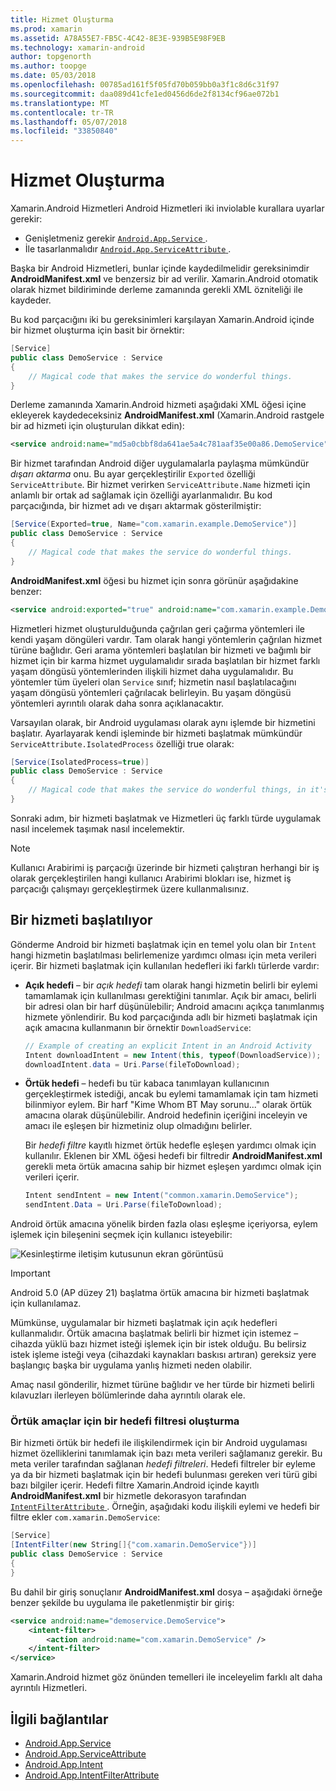 ```yaml
---
title: Hizmet Oluşturma
ms.prod: xamarin
ms.assetid: A78A55E7-FB5C-4C42-8E3E-939B5E98F9EB
ms.technology: xamarin-android
author: topgenorth
ms.author: toopge
ms.date: 05/03/2018
ms.openlocfilehash: 00785ad161f5f05fd70b059bb0a3f1c8d6c31f97
ms.sourcegitcommit: daa089d41cfe1ed0456d6de2f8134cf96ae072b1
ms.translationtype: MT
ms.contentlocale: tr-TR
ms.lasthandoff: 05/07/2018
ms.locfileid: "33850840"
---
```

# <a name="creating-a-service"></a>Hizmet Oluşturma

Xamarin.Android Hizmetleri Android Hizmetleri iki inviolable kurallara uyarlar gerekir:

* Genişletmeniz gerekir [ `Android.App.Service` ](https://developer.xamarin.com/api/type/Android.App.Service/).
* İle tasarlanmalıdır [ `Android.App.ServiceAttribute` ](https://developer.xamarin.com/api/type/Android.App.ServiceAttribute/).

Başka bir Android Hizmetleri, bunlar içinde kaydedilmelidir gereksinimdir **AndroidManifest.xml** ve benzersiz bir ad verilir. Xamarin.Android otomatik olarak hizmet bildiriminde derleme zamanında gerekli XML özniteliği ile kaydeder.

Bu kod parçacığını iki bu gereksinimleri karşılayan Xamarin.Android içinde bir hizmet oluşturma için basit bir örnektir:  

```csharp
[Service]
public class DemoService : Service
{
    // Magical code that makes the service do wonderful things.
}
```

Derleme zamanında Xamarin.Android hizmeti aşağıdaki XML öğesi içine ekleyerek kaydedeceksiniz **AndroidManifest.xml** (Xamarin.Android rastgele bir ad hizmeti için oluşturulan dikkat edin):

```xml
<service android:name="md5a0cbbf8da641ae5a4c781aaf35e00a86.DemoService" />
```

Bir hizmet tarafından Android diğer uygulamalarla paylaşma mümkündür _dışarı aktarma_ onu. Bu ayar gerçekleştirilir `Exported` özelliği `ServiceAttribute`. Bir hizmet verirken `ServiceAttribute.Name` hizmeti için anlamlı bir ortak ad sağlamak için özelliği ayarlanmalıdır. Bu kod parçacığında, bir hizmet adı ve dışarı aktarmak gösterilmiştir:

```csharp
[Service(Exported=true, Name="com.xamarin.example.DemoService")]
public class DemoService : Service
{
    // Magical code that makes the service do wonderful things.
}
```

**AndroidManifest.xml** öğesi bu hizmet için sonra görünür aşağıdakine benzer:

```xml
<service android:exported="true" android:name="com.xamarin.example.DemoService" />
```

Hizmetleri hizmet oluşturulduğunda çağrılan geri çağırma yöntemleri ile kendi yaşam döngüleri vardır. Tam olarak hangi yöntemlerin çağrılan hizmet türüne bağlıdır. Geri arama yöntemleri başlatılan bir hizmeti ve bağımlı bir hizmet için bir karma hizmet uygulamalıdır sırada başlatılan bir hizmet farklı yaşam döngüsü yöntemlerinden ilişkili hizmet daha uygulamalıdır. Bu yöntemler tüm üyeleri olan `Service` sınıf; hizmetin nasıl başlatılacağını yaşam döngüsü yöntemleri çağrılacak belirleyin. Bu yaşam döngüsü yöntemleri ayrıntılı olarak daha sonra açıklanacaktır.

Varsayılan olarak, bir Android uygulaması olarak aynı işlemde bir hizmetini başlatır. Ayarlayarak kendi işleminde bir hizmeti başlatmak mümkündür `ServiceAttribute.IsolatedProcess` özelliği true olarak:

```csharp
[Service(IsolatedProcess=true)]
public class DemoService : Service
{
    // Magical code that makes the service do wonderful things, in it's own process!
}
```

Sonraki adım, bir hizmeti başlatmak ve Hizmetleri üç farklı türde uygulamak nasıl incelemek taşımak nasıl incelemektir.

> [!NOTE]
> Kullanıcı Arabirimi iş parçacığı üzerinde bir hizmeti çalıştıran herhangi bir iş olarak gerçekleştirilen hangi kullanıcı Arabirimi blokları ise, hizmet iş parçacığı çalışmayı gerçekleştirmek üzere kullanmalısınız.

## <a name="starting-a-service"></a>Bir hizmeti başlatılıyor

Gönderme Android bir hizmeti başlatmak için en temel yolu olan bir `Intent` hangi hizmetin başlatılması belirlemenize yardımcı olması için meta verileri içerir. Bir hizmeti başlatmak için kullanılan hedefleri iki farklı türlerde vardır:

-   **Açık hedefi** &ndash; bir _açık hedefi_ tam olarak hangi hizmetin belirli bir eylemi tamamlamak için kullanılması gerektiğini tanımlar. Açık bir amacı, belirli bir adresi olan bir harf düşünülebilir; Android amacını açıkça tanımlanmış hizmete yönlendirir. Bu kod parçacığında adlı bir hizmeti başlatmak için açık amacına kullanmanın bir örnektir `DownloadService`:

    ```csharp
    // Example of creating an explicit Intent in an Android Activity
    Intent downloadIntent = new Intent(this, typeof(DownloadService));
    downloadIntent.data = Uri.Parse(fileToDownload);
    ```

-   **Örtük hedefi** &ndash; hedefi bu tür kabaca tanımlayan kullanıcının gerçekleştirmek istediği, ancak bu eylemi tamamlamak için tam hizmeti bilinmiyor eylem. Bir harf "Kime Whom BT May sorunu..." olarak örtük amacına olarak düşünülebilir.
    Android hedefinin içeriğini inceleyin ve amacı ile eşleşen bir hizmetiniz olup olmadığını belirler.

    Bir _hedefi filtre_ kayıtlı hizmet örtük hedefle eşleşen yardımcı olmak için kullanılır. Eklenen bir XML öğesi hedefi bir filtredir **AndroidManifest.xml** gerekli meta örtük amacına sahip bir hizmet eşleşen yardımcı olmak için verileri içerir.

    ```csharp
    Intent sendIntent = new Intent("common.xamarin.DemoService");
    sendIntent.Data = Uri.Parse(fileToDownload);
    ```

Android örtük amacına yönelik birden fazla olası eşleşme içeriyorsa, eylem işlemek için bileşenini seçmek için kullanıcı isteyebilir:

![Kesinleştirme iletişim kutusunun ekran görüntüsü](images/creating-a-service-01.png "Kesinleştirme iletişim kutusunun ekran görüntüsü")

> [!IMPORTANT]
> Android 5.0 (AP düzey 21) başlatma örtük amacına bir hizmeti başlatmak için kullanılamaz.

Mümkünse, uygulamalar bir hizmeti başlatmak için açık hedefleri kullanmalıdır. Örtük amacına başlatmak belirli bir hizmet için istemez &ndash; cihazda yüklü bazı hizmet isteği işlemek için bir istek olduğu. Bu belirsiz istek işleme isteği veya (cihazdaki kaynakları baskısı artıran) gereksiz yere başlangıç başka bir uygulama yanlış hizmeti neden olabilir.

Amaç nasıl gönderilir, hizmet türüne bağlıdır ve her türde bir hizmeti belirli kılavuzları ilerleyen bölümlerinde daha ayrıntılı olarak ele.


### <a name="creating-an-intent-filter-for-implicit-intents"></a>Örtük amaçlar için bir hedefi filtresi oluşturma

Bir hizmeti örtük bir hedefi ile ilişkilendirmek için bir Android uygulaması hizmet özelliklerini tanımlamak için bazı meta verileri sağlamanız gerekir. Bu meta veriler tarafından sağlanan _hedefi filtreleri_. Hedefi filtreler bir eyleme ya da bir hizmeti başlatmak için bir hedefi bulunması gereken veri türü gibi bazı bilgiler içerir. Hedefi filtre Xamarin.Android içinde kayıtlı **AndroidManifest.xml** bir hizmetle dekorasyon tarafından [ `IntentFilterAttribute` ](https://developer.xamarin.com/api/type/Android.App.IntentFilterAttribute/). Örneğin, aşağıdaki kodu ilişkili eylemi ve hedefi bir filtre ekler `com.xamarin.DemoService`:

```csharp
[Service]
[IntentFilter(new String[]{"com.xamarin.DemoService"})]
public class DemoService : Service
{
}
```

Bu dahil bir giriş sonuçlanır **AndroidManifest.xml** dosya &ndash; aşağıdaki örneğe benzer şekilde bu uygulama ile paketlenmiştir bir giriş:

```xml
<service android:name="demoservice.DemoService">
    <intent-filter>
        <action android:name="com.xamarin.DemoService" />
    </intent-filter>
</service>
```

Xamarin.Android hizmet göz önünden temelleri ile inceleyelim farklı alt daha ayrıntılı Hizmetleri.


## <a name="related-links"></a>İlgili bağlantılar

- [Android.App.Service](https://developer.xamarin.com/api/type/Android.App.Service/)
- [Android.App.ServiceAttribute](https://developer.xamarin.com/api/type/Android.App.ServiceAttribute/)
- [Android.App.Intent](https://developer.xamarin.com/api/type/Android.Content.Intent/)
- [Android.App.IntentFilterAttribute](https://developer.xamarin.com/api/type/Android.App.IntentFilterAttribute/)
